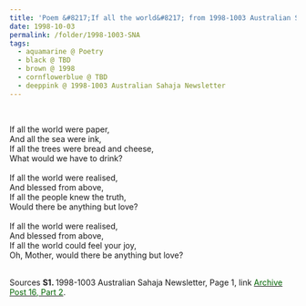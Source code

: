 ```yaml
---
title: 'Poem &#8217;If all the world&#8217; from 1998-1003 Australian Sahaja Newsletter, Page 1'
date: 1998-10-03
permalink: /folder/1998-1003-SNA
tags:
  - aquamarine @ Poetry
  - black @ TBD
  - brown @ 1998
  - cornflowerblue @ TBD
  - deeppink @ 1998-1003 Australian Sahaja Newsletter
---
```


<br>

<p>
If all the world were paper,<br>
And all the sea were ink,<br>
If all the trees were bread and cheese,<br>
What would we have to drink?<br>
<br>
If all the world were realised,<br>
And blessed from above,<br>
If all the people knew the truth,<br>
Would there be anything but love?<br>
<br>
If all the world were realised,<br>
And blessed from above,<br>
If all the world could feel your joy,<br>
Oh, Mother, would there be anything but love?<br>
</p>

<br>

<wave-list>
<list-title color="DarkSeaGreen" width="40">Sources</list-title>
  <list-item color="BlanchedAlmond"  width="280"><b>S1. </b> 1998-1003 Australian Sahaja Newsletter, Page 1, link <a href="https://seven-teams.github.io/archives/2023/1215"><font color="DarkGreen">Archive Post 16, Part 2</font></a>.</list-item>
</wave-list>